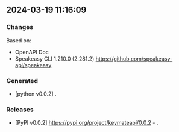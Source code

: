 

## 2024-03-19 11:16:09
### Changes
Based on:
- OpenAPI Doc  
- Speakeasy CLI 1.210.0 (2.281.2) https://github.com/speakeasy-api/speakeasy
### Generated
- [python v0.0.2] .
### Releases
- [PyPI v0.0.2] https://pypi.org/project/keymateapi/0.0.2 - .